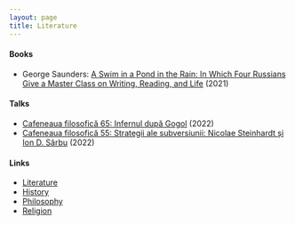 ```yaml
---
layout: page
title: Literature
---
```

#### Books
* George Saunders: [A Swim in a Pond in the Rain: In Which Four Russians Give a Master Class on Writing, Reading, and Life](https://www.amazon.com/Swim-Pond-Rain-Russians-Writing/dp/1984856022) (2021)

#### Talks
* [Cafeneaua filosofică 65: Infernul după Gogol](https://www.youtube.com/watch?v=oUfvL3bnFQM) (2022)
* [Cafeneaua filosofică 55: Strategii ale subversiunii: Nicolae Steinhardt și Ion D. Sârbu](https://www.youtube.com/watch?v=rmZlWIZCbhc&t=2658s) (2022)

#### Links
* [Literature](literature.md)
* [History](history.md)
* [Philosophy](philosophy.md)
* [Religion](religion.md)
